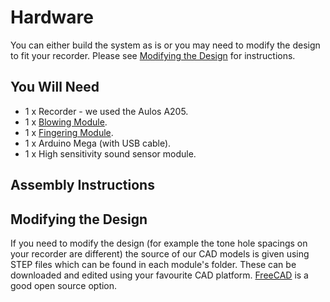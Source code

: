 # Hardware
You can either build the system as is or you may need to modify the design to fit your recorder. Please see [Modifying the Design](#modifying-the-design) for instructions.

## You Will Need

- 1 x Recorder - we used the Aulos A205.
- 1 x [Blowing Module](Blowing%20Module).
- 1 x [Fingering Module](Fingering%20Module).
- 1 x Arduino Mega (with USB cable).
- 1 x High sensitivity sound sensor module.

## Assembly Instructions

## Modifying the Design
If you need to modify the design (for example the tone hole spacings on your recorder are different) the source of our CAD models is given using STEP files which can be found in each module's folder. These can be downloaded and edited using your favourite CAD platform. [FreeCAD](https://www.freecadweb.org/index.php) is a good open source option.